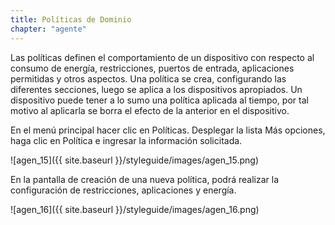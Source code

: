 ```yaml
---
title: Políticas de Dominio
chapter: "agente"
---
```


Las políticas definen el comportamiento de un dispositivo con respecto al consumo de energía, restricciones, puertos de entrada, aplicaciones permitidas y otros aspectos. Una política se crea, configurando las diferentes secciones, luego se aplica a los dispositivos apropiados. Un dispositivo puede tener a lo sumo una política aplicada al tiempo, por tal motivo al aplicarla se borra el efecto de la anterior en el dispositivo.

En el menú principal hacer clic en Políticas. Desplegar la lista Más opciones, haga clic en Política e ingresar la información solicitada.

![agen_15]({{ site.baseurl }}/styleguide/images/agen_15.png)

En la pantalla de creación de una nueva política, podrá realizar la configuración de restricciones, aplicaciones y energía.


![agen_16]({{ site.baseurl }}/styleguide/images/agen_16.png)
